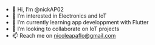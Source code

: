 - 👋 Hi, I’m @nickAP02
- 👀 I’m interested in Electronics and IoT
- 🌱 I’m currently learning app developpment with Flutter
- 💞️ I’m looking to collaborate on IoT projects
- 📫 Reach me on nicoleapaflo@gmail.com
<!---
nickAP02/nickAP02 is a ✨ special ✨ repository because its `README.md` (this file) appears on your GitHub profile.
You can click the Preview link to take a look at your changes.
--->
